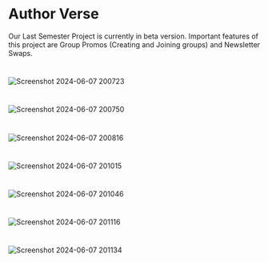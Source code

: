 # Author Verse
Our Last Semester Project is currently in beta version. Important features of this project are Group Promos (Creating and Joining groups) and Newsletter Swaps. 

#
![Screenshot 2024-06-07 200723](https://github.com/shekharrs/AuthorVerse/assets/122804156/b7ad5d97-0d15-4e6d-a683-cde681e622ab)

#
![Screenshot 2024-06-07 200750](https://github.com/shekharrs/AuthorVerse/assets/122804156/24db6cd8-36ee-46c4-b305-196c7af1394a)

#
![Screenshot 2024-06-07 200816](https://github.com/shekharrs/AuthorVerse/assets/122804156/b0c5ddf7-9d63-4319-9fc9-6ac1716f6919)

#
![Screenshot 2024-06-07 201015](https://github.com/shekharrs/AuthorVerse/assets/122804156/50c6e2a0-08a2-42ad-be21-fee3db4d12a8)

#
![Screenshot 2024-06-07 201046](https://github.com/shekharrs/AuthorVerse/assets/122804156/83e81e5d-be4f-4944-a928-095398ba4e06)

#
![Screenshot 2024-06-07 201116](https://github.com/shekharrs/AuthorVerse/assets/122804156/f8a862b7-d4c9-49f1-b061-35fb06669b3d)

#
![Screenshot 2024-06-07 201134](https://github.com/shekharrs/AuthorVerse/assets/122804156/771d448c-f9e0-4ed1-b75c-495076748e90)







